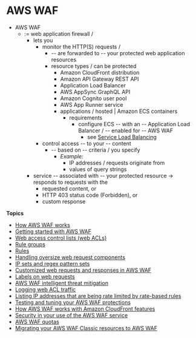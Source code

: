 # AWS WAF<a name="waf-chapter"></a>

* AWS WAF
  * := web application firewall /
    * lets you
      * monitor the HTTP\(S\) requests /
        * -- are forwarded to -- your protected web application resources
        * resource types / can be protected 
          + Amazon CloudFront distribution
          + Amazon API Gateway REST API
          + Application Load Balancer
          + AWS AppSync GraphQL API
          + Amazon Cognito user pool
          + AWS App Runner service
          + applications / hosted | Amazon ECS containers
            + requirements
              + configure ECS -- with an -- Application Load Balancer / -- enabled for -- AWS WAF
                + see [Service Load Balancing](https://docs.aws.amazon.com/AmazonECS/latest/developerguide/service-load-balancing.html)
      * control access -- to your -- content
        * -- based on -- criteria / you specify
          * _Example:_
            * IP addresses / requests originate from
            * values of query strings
    * service -- associated with -- your protected resource -> responds to requests with the
      * requested content, or
      * HTTP 403 status code \(Forbidden\), or
      * custom response

**Topics**
+ [How AWS WAF works](how-aws-waf-works.md)
+ [Getting started with AWS WAF](getting-started.md)
+ [Web access control lists \(web ACLs\)](web-acl.md)
+ [Rule groups](waf-rule-groups.md)
+ [Rules](waf-rules.md)
+ [Handling oversize web request components](waf-oversize-request-components.md)
+ [IP sets and regex pattern sets](waf-referenced-set-managing.md)
+ [Customized web requests and responses in AWS WAF](waf-custom-request-response.md)
+ [Labels on web requests](waf-labels.md)
+ [AWS WAF intelligent threat mitigation](waf-managed-protections.md)
+ [Logging web ACL traffic](logging.md)
+ [Listing IP addresses that are being rate limited by rate\-based rules](listing-managed-ips.md)
+ [Testing and tuning your AWS WAF protections](web-acl-testing.md)
+ [How AWS WAF works with Amazon CloudFront features](cloudfront-features.md)
+ [Security in your use of the AWS WAF service](security.md)
+ [AWS WAF quotas](limits.md)
+ [Migrating your AWS WAF Classic resources to AWS WAF](waf-migrating-from-classic.md)